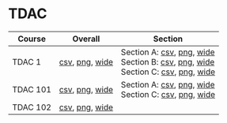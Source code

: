 # TDAC

| Course | Overall | Section |
| ------ | ------- | ------- |
| TDAC 1 | [csv](https://github.com/UCSD-Historical-Enrollment-Data/2024Summer1/blob/main/overall/TDAC%201.csv), [png](https://raw.githubusercontent.com/UCSD-Historical-Enrollment-Data/2024Summer1/main/plot_overall/TDAC%201.png), [wide](https://raw.githubusercontent.com/UCSD-Historical-Enrollment-Data/2024Summer1/main/plot_overall_wide/TDAC%201.png) | Section A: [csv](https://github.com/UCSD-Historical-Enrollment-Data/2024Summer1/blob/main/section/TDAC%201_A.csv), [png](https://raw.githubusercontent.com/UCSD-Historical-Enrollment-Data/2024Summer1/main/plot_section/TDAC%201_A.png), [wide](https://raw.githubusercontent.com/UCSD-Historical-Enrollment-Data/2024Summer1/main/plot_section_wide/TDAC%201_A.png)<br>Section B: [csv](https://github.com/UCSD-Historical-Enrollment-Data/2024Summer1/blob/main/section/TDAC%201_B.csv), [png](https://raw.githubusercontent.com/UCSD-Historical-Enrollment-Data/2024Summer1/main/plot_section/TDAC%201_B.png), [wide](https://raw.githubusercontent.com/UCSD-Historical-Enrollment-Data/2024Summer1/main/plot_section_wide/TDAC%201_B.png)<br>Section C: [csv](https://github.com/UCSD-Historical-Enrollment-Data/2024Summer1/blob/main/section/TDAC%201_C.csv), [png](https://raw.githubusercontent.com/UCSD-Historical-Enrollment-Data/2024Summer1/main/plot_section/TDAC%201_C.png), [wide](https://raw.githubusercontent.com/UCSD-Historical-Enrollment-Data/2024Summer1/main/plot_section_wide/TDAC%201_C.png) |
| TDAC 101 | [csv](https://github.com/UCSD-Historical-Enrollment-Data/2024Summer1/blob/main/overall/TDAC%20101.csv), [png](https://raw.githubusercontent.com/UCSD-Historical-Enrollment-Data/2024Summer1/main/plot_overall/TDAC%20101.png), [wide](https://raw.githubusercontent.com/UCSD-Historical-Enrollment-Data/2024Summer1/main/plot_overall_wide/TDAC%20101.png) | Section A: [csv](https://github.com/UCSD-Historical-Enrollment-Data/2024Summer1/blob/main/section/TDAC%20101_A.csv), [png](https://raw.githubusercontent.com/UCSD-Historical-Enrollment-Data/2024Summer1/main/plot_section/TDAC%20101_A.png), [wide](https://raw.githubusercontent.com/UCSD-Historical-Enrollment-Data/2024Summer1/main/plot_section_wide/TDAC%20101_A.png)<br>Section C: [csv](https://github.com/UCSD-Historical-Enrollment-Data/2024Summer1/blob/main/section/TDAC%20101_C.csv), [png](https://raw.githubusercontent.com/UCSD-Historical-Enrollment-Data/2024Summer1/main/plot_section/TDAC%20101_C.png), [wide](https://raw.githubusercontent.com/UCSD-Historical-Enrollment-Data/2024Summer1/main/plot_section_wide/TDAC%20101_C.png) |
| TDAC 102 | [csv](https://github.com/UCSD-Historical-Enrollment-Data/2024Summer1/blob/main/overall/TDAC%20102.csv), [png](https://raw.githubusercontent.com/UCSD-Historical-Enrollment-Data/2024Summer1/main/plot_overall/TDAC%20102.png), [wide](https://raw.githubusercontent.com/UCSD-Historical-Enrollment-Data/2024Summer1/main/plot_overall_wide/TDAC%20102.png) |  |
